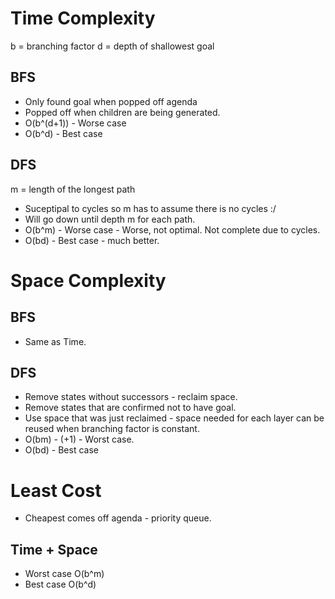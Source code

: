 # Time Complexity
b = branching factor
d = depth of shallowest goal

## BFS
- Only found goal when popped off agenda
- Popped off when children are being generated.
- O(b^(d+1)) - Worse case
- O(b^d) - Best case

## DFS
m = length of the longest path
- Suceptipal to cycles so m has to assume there is no cycles :/
- Will go down until depth m for each path.
- O(b^m) -  Worse case - Worse, not optimal. Not complete due to cycles.
- O(bd) - Best case - much better.

# Space Complexity
## BFS
- Same as Time.
## DFS
- Remove states without successors - reclaim space.
- Remove states that are confirmed not to have goal.
- Use space that was just reclaimed - space needed for each layer can be reused when branching factor is constant.
- O(bm) - (+1) - Worst case.
- O(bd) - Best case

# Least Cost
- Cheapest comes off agenda - priority queue.
## Time + Space
- Worst case O(b^m) 
- Best case O(b^d)